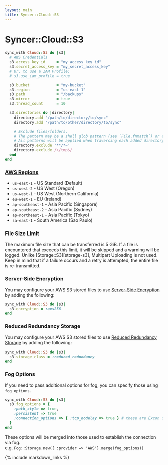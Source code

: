 ```yaml
---
layout: main
title: Syncer::Cloud::S3
---
```


Syncer::Cloud::S3
=================

``` rb
sync_with Cloud::S3 do |s3|
  # AWS Credentials
  s3.access_key_id     = "my_access_key_id"
  s3.secret_access_key = "my_secret_access_key"
  # Or, to use a IAM Profile:
  # s3.use_iam_profile = true

  s3.bucket            = "my-bucket"
  s3.region            = "us-east-1"
  s3.path              = "/backups"
  s3.mirror            = true
  s3.thread_count      = 10

  s3.directories do |directory|
    directory.add "/path/to/directory/to/sync"
    directory.add "/path/to/other/directory/to/sync"

    # Exclude files/folders.
    # The pattern may be a shell glob pattern (see `File.fnmatch`) or a Regexp.
    # All patterns will be applied when traversing each added directory.
    directory.exclude '**/*~'
    directory.exclude /\/tmp$/
  end
end
```

### [AWS Regions](http://docs.aws.amazon.com/general/latest/gr/rande.html#s3_region)

* `us-east-1` - US Standard (Default)
* `us-west-2` - US West (Oregon)
* `us-west-1` - US West (Northern California)
* `eu-west-1` - EU (Ireland)
* `ap-southeast-1` - Asia Pacific (Singapore)
* `ap-southeast-2` - Asia Pacific (Sydney)
* `ap-northeast-1` - Asia Pacific (Tokyo)
* `sa-east-1` - South America (Sao Paulo)

### File Size Limit

The maximum file size that can be transferred is 5 GiB. If a file is encountered that exceeds this limit, it will be
skipped and a warning will be logged. Unlike [Storage::S3][storage-s3], Multipart Uploading is not used.
Keep in mind that if a failure occurs and a retry is attempted, the entire file is re-transmitted.

### Server-Side Encryption

You may configure your AWS S3 stored files to use [Server-Side Encryption][] by adding the following:

```rb
sync_with Cloud::S3 do |s3|
  s3.encryption = :aes256
end
```

[Server-Side Encryption]: http://docs.aws.amazon.com/AmazonS3/latest/dev/UsingServerSideEncryption.html

### Reduced Redundancy Storage

You may configure your AWS S3 stored files to use [Reduced Redundancy Storage][] by adding the following:

```rb
sync_with Cloud::S3 do |s3|
  s3.storage_class = :reduced_redundancy
end
```

[Reduced Redundancy Storage]: http://docs.aws.amazon.com/AmazonS3/latest/dev/UsingRRS.html

### Fog Options

If you need to pass additional options for fog, you can specify those using `fog_options`.

```rb
sync_with Cloud::S3 do |s3|
  s3.fog_options = {
    :path_style => true,
    :persistent => true
    :connection_options => { :tcp_nodelay => true } # these are Excon options
  }
end
```
These options will be merged into those used to establish the connection via fog.  
e.g. `Fog::Storage.new({ :provider => 'AWS'}.merge(fog_options))`

{% include markdown_links %}

